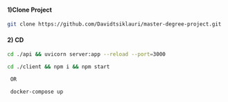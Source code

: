 #### 1)Clone Project

```sh
git clone https://github.com/Davidtsiklauri/master-degree-project.git
```
#### 2) CD 

```sh
cd ./api && uvicorn server:app --reload --port=3000
```

```sh
cd ./client && npm i && npm start
```


```sh
 OR 
```

```sh
 docker-compose up
```
   
   